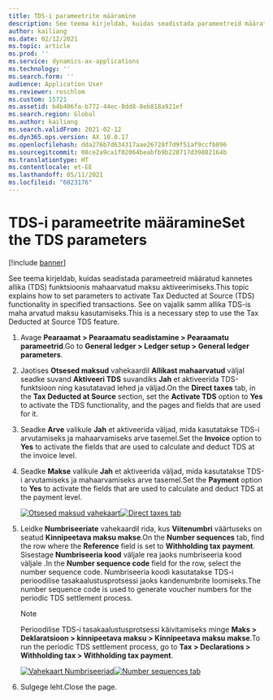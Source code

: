 ```yaml
---
title: TDS-i parameetrite määramine
description: See teema kirjeldab, kuidas seadistada parameetreid määratud kannetes allika (TDS) funktsioonis mahaarvatud maksu aktiveerimiseks. See on vajalik samm allika TDS-is maha arvatud maksu kasutamiseks.
author: kailiang
ms.date: 02/12/2021
ms.topic: article
ms.prod: ''
ms.service: dynamics-ax-applications
ms.technology: ''
ms.search.form: ''
audience: Application User
ms.reviewer: roschlom
ms.custom: 15721
ms.assetid: b4b406fa-b772-44ec-8dd8-8eb818a921ef
ms.search.region: Global
ms.author: kailiang
ms.search.validFrom: 2021-02-12
ms.dyn365.ops.version: AX 10.0.17
ms.openlocfilehash: dda276b7d634317aae26728f7d9f51af9ccfb896
ms.sourcegitcommit: 08ce2a9ca1f02064beabfb9b228717d39882164b
ms.translationtype: HT
ms.contentlocale: et-EE
ms.lasthandoff: 05/11/2021
ms.locfileid: "6023176"
---
```

# <a name="set-the-tds-parameters"></a><span data-ttu-id="67c2c-104">TDS-i parameetrite määramine</span><span class="sxs-lookup"><span data-stu-id="67c2c-104">Set the TDS parameters</span></span>

[!include [banner](../includes/banner.md)]

<span data-ttu-id="67c2c-105">See teema kirjeldab, kuidas seadistada parameetreid määratud kannetes allika (TDS) funktsioonis mahaarvatud maksu aktiveerimiseks.</span><span class="sxs-lookup"><span data-stu-id="67c2c-105">This topic explains how to set parameters to activate Tax Deducted at Source (TDS) functionality in specified transactions.</span></span> <span data-ttu-id="67c2c-106">See on vajalik samm allika TDS-is maha arvatud maksu kasutamiseks.</span><span class="sxs-lookup"><span data-stu-id="67c2c-106">This is a necessary step to use the Tax Deducted at Source TDS feature.</span></span>

1. <span data-ttu-id="67c2c-107">Avage **Pearaamat \> Pearaamatu seadistamine \> Pearaamatu parameetrid**.</span><span class="sxs-lookup"><span data-stu-id="67c2c-107">Go to **General ledger \> Ledger setup \> General ledger parameters**.</span></span>
2. <span data-ttu-id="67c2c-108">Jaotises **Otsesed maksud** vahekaardil **Allikast mahaarvatud** väljal seadke suvand **Aktiveeri TDS** suvandiks **Jah** et aktiveerida TDS-funktsioon ning kasutatavad lehed ja väljad.</span><span class="sxs-lookup"><span data-stu-id="67c2c-108">On the **Direct taxes** tab, in the **Tax Deducted at Source** section, set the **Activate TDS** option to **Yes** to activate the TDS functionality, and the pages and fields that are used for it.</span></span>
3. <span data-ttu-id="67c2c-109">Seadke **Arve** valikule **Jah** et aktiveerida väljad, mida kasutatakse TDS-i arvutamiseks ja mahaarvamiseks arve tasemel.</span><span class="sxs-lookup"><span data-stu-id="67c2c-109">Set the **Invoice** option to **Yes** to activate the fields that are used to calculate and deduct TDS at the invoice level.</span></span>
4. <span data-ttu-id="67c2c-110">Seadke **Makse** valikule **Jah** et aktiveerida väljad, mida kasutatakse TDS-i arvutamiseks ja mahaarvamiseks arve tasemel.</span><span class="sxs-lookup"><span data-stu-id="67c2c-110">Set the **Payment** option to **Yes** to activate the fields that are used to calculate and deduct TDS at the payment level.</span></span>

    <span data-ttu-id="67c2c-111">[![Otsesed maksud vahekaart](./media/apac-ind-TDS-1.png)](./media/apac-ind-TDS-1.png)</span><span class="sxs-lookup"><span data-stu-id="67c2c-111">[![Direct taxes tab](./media/apac-ind-TDS-1.png)](./media/apac-ind-TDS-1.png)</span></span>

5. <span data-ttu-id="67c2c-112">Leidke **Numbriseeriate** vahekaardil rida, kus **Viitenumbri** väärtuseks on seatud **Kinnipeetava maksu makse**.</span><span class="sxs-lookup"><span data-stu-id="67c2c-112">On the **Number sequences** tab, find the row where the **Reference** field is set to **Withholding tax payment**.</span></span> <span data-ttu-id="67c2c-113">Sisestage **Numbriseeria kood** väljale rea jaoks numbriseeria kood väljale .</span><span class="sxs-lookup"><span data-stu-id="67c2c-113">In the **Number sequence code** field for the row, select the number sequence code.</span></span> <span data-ttu-id="67c2c-114">Numbriseeria koodi kasutatakse TDS-i perioodilise tasakaalustusprotsessi jaoks kandenumbrite loomiseks.</span><span class="sxs-lookup"><span data-stu-id="67c2c-114">The number sequence code is used to generate voucher numbers for the periodic TDS settlement process.</span></span>

    > [!NOTE]
    > <span data-ttu-id="67c2c-115">Perioodilise TDS-i tasakaalustusprotsessi käivitamiseks minge **Maks \> Deklaratsioon \> kinnipeetava maksu \> Kinnipeetava maksu makse**.</span><span class="sxs-lookup"><span data-stu-id="67c2c-115">To run the periodic TDS settlement process, go to **Tax \> Declarations \> Withholding tax \> Withholding tax payment**.</span></span>

    <span data-ttu-id="67c2c-116">[![Vahekaart Numbriseeriad](./media/apac-ind-TDS-2.png)](./media/apac-ind-TDS-2.png)</span><span class="sxs-lookup"><span data-stu-id="67c2c-116">[![Number sequences tab](./media/apac-ind-TDS-2.png)](./media/apac-ind-TDS-2.png)</span></span>

6. <span data-ttu-id="67c2c-117">Sulgege leht.</span><span class="sxs-lookup"><span data-stu-id="67c2c-117">Close the page.</span></span>
